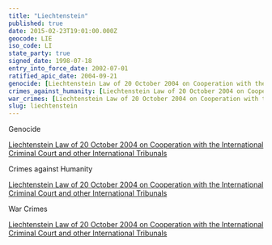 ```yaml
---
title: "Liechtenstein"
published: true
date: 2015-02-23T19:01:00.000Z
geocode: LIE
iso_code: LI
state_party: true
signed_date: 1998-07-18
entry_into_force_date: 2002-07-01
ratified_apic_date: 2004-09-21
genocide: [Liechtenstein Law of 20 October 2004 on Cooperation with the International Criminal Court and other International Tribunals](https://iccdb.hrlc.net/data/doc/96/keyword/46/)
crimes_against_humanity: [Liechtenstein Law of 20 October 2004 on Cooperation with the International Criminal Court and other International Tribunals](https://iccdb.hrlc.net/data/doc/96/keyword/13/)
war_crimes: [Liechtenstein Law of 20 October 2004 on Cooperation with the International Criminal Court and other International Tribunals](https://iccdb.hrlc.net/data/doc/96/keyword/145/)
slug: liechtenstein
---
```

Genocide

[Liechtenstein Law of 20 October 2004 on Cooperation with the International Criminal Court and other International Tribunals](https://iccdb.hrlc.net/data/doc/96/keyword/46/)

Crimes against Humanity

[Liechtenstein Law of 20 October 2004 on Cooperation with the International Criminal Court and other International Tribunals](https://iccdb.hrlc.net/data/doc/96/keyword/13/)

War Crimes

[Liechtenstein Law of 20 October 2004 on Cooperation with the International Criminal Court and other International Tribunals](https://iccdb.hrlc.net/data/doc/96/keyword/145/)

